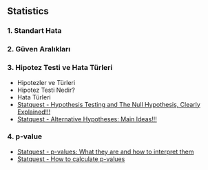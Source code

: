 
## Statistics

### 1. Standart Hata

### 2. Güven Aralıkları

### 3. Hipotez Testi ve Hata Türleri

- Hipotezler ve Türleri
- Hipotez Testi Nedir?
- Hata Türleri
- [Statquest - Hypothesis Testing and The Null Hypothesis, Clearly Explained!!!](https://www.youtube.com/watch?v=0oc49DyA3hU&t=7s)
- [Statquest - Alternative Hypotheses: Main Ideas!!!](https://www.youtube.com/watch?v=5koKb5B_YWo)

### 4. p-value 
- [Statquest - p-values: What they are and how to interpret them](https://www.youtube.com/watch?v=vemZtEM63GY&t=273s)
- [Statquest - How to calculate p-values](https://www.youtube.com/watch?v=JQc3yx0-Q9E)


